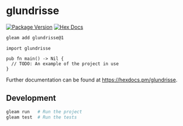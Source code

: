 # glundrisse

[![Package Version](https://img.shields.io/hexpm/v/glundrisse)](https://hex.pm/packages/glundrisse)
[![Hex Docs](https://img.shields.io/badge/hex-docs-ffaff3)](https://hexdocs.pm/glundrisse/)

```sh
gleam add glundrisse@1
```
```gleam
import glundrisse

pub fn main() -> Nil {
  // TODO: An example of the project in use
}
```

Further documentation can be found at <https://hexdocs.pm/glundrisse>.

## Development

```sh
gleam run   # Run the project
gleam test  # Run the tests
```
